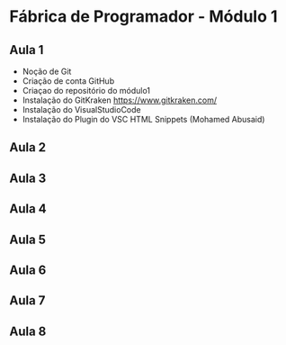 # Fábrica de Programador - Módulo 1

## Aula 1
 + Noção de Git
 + Criação de conta GitHub
 + Criaçao do repositório do módulo1
 + Instalação do GitKraken https://www.gitkraken.com/
 + Instalação do VisualStudioCode
 + Instalação do Plugin do VSC HTML Snippets (Mohamed Abusaid)

## Aula 2

## Aula 3

## Aula 4

## Aula 5

## Aula 6

## Aula 7

## Aula 8